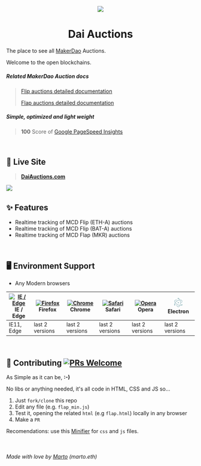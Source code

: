 <p align="center">
  <a href="https://crypto-monitor.app/">
    <img width="100" src="https://daiauctions.com/img/dai-logo-share.png">
  </a>
</p>
<h1 align="center">Dai Auctions</h1>

The place to see all [MakerDao](https://makerdao.com/) Auctions. 

Welcome to the open blockchains.

##### Related MakerDao Auction docs  

> [Flip auctions detailed documentation](https://docs.makerdao.com/smart-contract-modules/collateral-module/flipper-detailed-documentation)
>
> [Flap auctions detailed documentation](https://docs.makerdao.com/smart-contract-modules/system-stabilizer-module/flap-detailed-documentation)



##### Simple, optimized and light weight

> **100** Score of [Google PageSpeed Insights](https://developers.google.com/speed/pagespeed/insights/?hl=es&url=https%3A%2F%2Fdaiauctions.com%2F&tab=desktop)

<br/>

## 🚀 Live Site
>**[DaiAuctions.com](https://daiauctions.com/)**

<img src="https://daiauctions.com/img/sample_flip_eth.png">

<br/>

## ✨ Features

- Realtime tracking of MCD Flip (ETH-A) auctions
- Realtime tracking of MCD Flip (BAT-A) auctions
- Realtime tracking of MCD Flap (MKR) auctions

<br/>
 
## 🖥 Environment Support

- Any Modern browsers

| [<img src="https://raw.githubusercontent.com/alrra/browser-logos/master/src/edge/edge_48x48.png" alt="IE / Edge" width="24px" height="24px" />](http://godban.github.io/browsers-support-badges/)</br>IE / Edge | [<img src="https://raw.githubusercontent.com/alrra/browser-logos/master/src/firefox/firefox_48x48.png" alt="Firefox" width="24px" height="24px" />](http://godban.github.io/browsers-support-badges/)</br>Firefox | [<img src="https://raw.githubusercontent.com/alrra/browser-logos/master/src/chrome/chrome_48x48.png" alt="Chrome" width="24px" height="24px" />](http://godban.github.io/browsers-support-badges/)</br>Chrome | [<img src="https://raw.githubusercontent.com/alrra/browser-logos/master/src/safari/safari_48x48.png" alt="Safari" width="24px" height="24px" />](http://godban.github.io/browsers-support-badges/)</br>Safari | [<img src="https://raw.githubusercontent.com/alrra/browser-logos/master/src/opera/opera_48x48.png" alt="Opera" width="24px" height="24px" />](http://godban.github.io/browsers-support-badges/)</br>Opera | [<img src="https://raw.githubusercontent.com/alrra/browser-logos/master/src/electron/electron_48x48.png" alt="Electron" width="24px" height="24px" />](http://godban.github.io/browsers-support-badges/)</br>Electron |
| --- | --- | --- | --- | --- | --- |
| IE11, Edge | last 2 versions | last 2 versions | last 2 versions | last 2 versions | last 2 versions |

<br/>

## 🤝 Contributing [![PRs Welcome](https://img.shields.io/badge/PRs-welcome-brightgreen.svg?style=flat-square)](http://makeapullrequest.com)

As Simple as it can be, **:-)**

No libs or anything needed, it's all code in HTML, CSS and JS so... 
1. Just `fork/clone` this repo
2. Edit any file (e.g. `flap_min.js`)
3. Test it, opening the related `html` (e.g `flap.html`) locally in any browser
4. Make a `PR`

Recomendations: use this [Minifier](https://www.minifier.org/) for `css` and `js` files.

<br/>

###### Made with love by <a target="_blank" href="https://twitter.com/martinlsanchez" class="author">Marto</a> (marto.eth)
